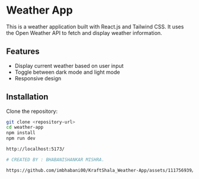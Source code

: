 # Weather App

This is a weather application built with React.js and Tailwind CSS. It uses the Open Weather API to fetch and display weather information.

## Features

- Display current weather based on user input
- Toggle between dark mode and light mode
- Responsive design

## Installation

Clone the repository:

```bash
git clone <repository-url>
cd weather-app
npm install
npm run dev

http://localhost:5173/

# CREATED BY : BHABANISHANKAR MISHRA.

https://github.com/imbhabani00/KraftShala_Weather-App/assets/111756939/9c5f097a-5a91-4585-98d0-44080104f1bd



